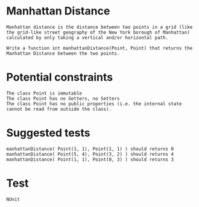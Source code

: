 # Manhattan Distance
	Manhattan distance is the distance between two points in a grid (like the grid-like street geography of the New York borough of Manhattan) 
	calculated by only taking a vertical and/or horizontal path.

	Write a function int manhattanDistance(Point, Point) that returns the Manhattan Distance between the two points.

# Potential constraints
	The class Point is immutable
	The class Point has no Getters, no Setters
	The class Point has no public properties (i.e. the internal state cannot be read from outside the class).

# Suggested tests
	manhattanDistance( Point(1, 1), Point(1, 1) ) should returns 0
	manhattanDistance( Point(5, 4), Point(3, 2) ) should returns 4
	manhattanDistance( Point(1, 1), Point(0, 3) ) should returns 3

# Test
	NUnit